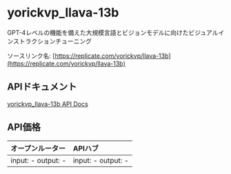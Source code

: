 # yorickvp_llava-13b

GPT-4レベルの機能を備えた大規模言語とビジョンモデルに向けたビジュアルインストラクションチューニング

ソースリンク名: [https://replicate.com/yorickvp/llava-13b](https://replicate.com/yorickvp/llava-13b)

## APIドキュメント

[yorickvp_llava-13b API Docs](../apis/ja/yorickvp_llava-13b.md)

## API価格

| オープンルーター | APIハブ |
|:---|:---|
| input: - output: - | input: - output: - |
